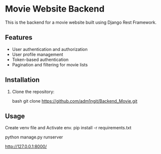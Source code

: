 # Movie Website Backend

This is the backend for a movie website built using Django Rest Framework.

## Features

- User authentication and authorization
- User profile management
- Token-based authentication
- Pagination and filtering for movie lists

## Installation

1. Clone the repository:

   bash
   git clone https://github.com/adm1ngit/Backend_Movie.git


## Usage
 Create venv file and Activate env.
 pip install -r requirements.txt

  python manage.py runserver

  http://127.0.0.1:8000/
